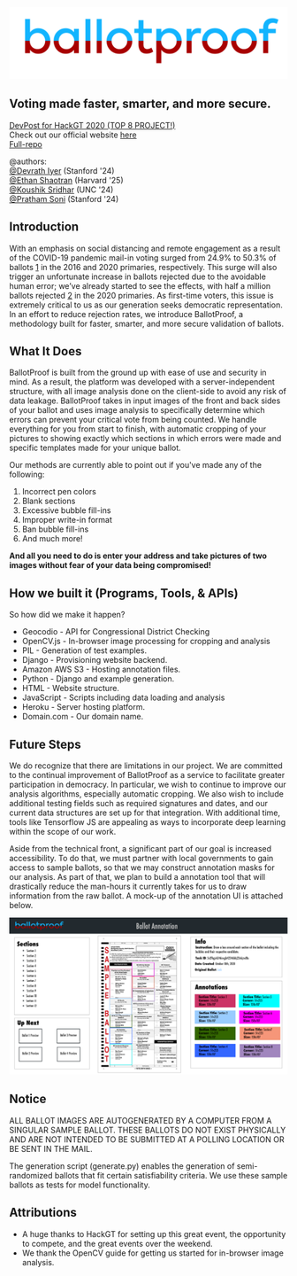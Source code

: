 ![logo](logoHiRes.png)

## Voting made faster, smarter, and more secure.
[DevPost for HackGT 2020 (TOP 8 PROJECT!)](https://devpost.com/software/ballotproof-vision)\
Check out our official website [here](www.BallotProof.tech)\
[Full-repo](https://github.com/DevrathIyer/ballotproof)

\@authors:\
[\@Devrath Iyer](https://github.com/DevrathIyer) (Stanford '24)\
[\@Ethan Shaotran](https://github.com/Shaotran) (Harvard '25)\
[\@Koushik Sridhar](https://github.com/koushiksridhar) (UNC '24)\
[\@Pratham Soni](https://github.com/PrathamSoni) (Stanford '24)

## Introduction
With an emphasis on social distancing and remote engagement as a result of the COVID-19 pandemic mail-in voting surged from 24.9% to 50.3% of ballots [1] in the 2016 and 2020 primaries, respectively. This surge will also trigger an unfortunate increase in ballots rejected due to the avoidable human error; we’ve already started to see the effects, with half a million ballots rejected [2] in the 2020 primaries. As first-time voters, this issue is extremely critical to us as our generation seeks democratic representation. In an effort to reduce rejection rates, we introduce BallotProof, a methodology built for faster, smarter, and more secure validation of ballots.

## What It Does
BallotProof is built from the ground up with ease of use and security in mind. As a result, the platform was developed with a server-independent structure, with all image analysis done on the client-side to avoid any risk of data leakage. BallotProof takes in input images of the front and back sides of your ballot and uses image analysis to specifically determine which errors can prevent your critical vote from being counted. We handle everything for you from start to finish, with automatic cropping of your pictures to showing exactly which sections in which errors were made and specific templates made for your unique ballot.

Our methods are currently able to point out if you've made any of the following:
1.	Incorrect pen colors
2.	Blank sections
3.	Excessive bubble fill-ins
4.	Improper write-in format
5.	Ban bubble fill-ins
6.	And much more!

**And all you need to do is enter your address and take pictures of two images without fear of your data being compromised!**

## How we built it (Programs, Tools, & APIs)
So how did we make it happen?
- Geocodio - API for Congressional District Checking
- OpenCV.js - In-browser image processing for cropping and analysis
- PIL - Generation of test examples.
- Django - Provisioning website backend.
- Amazon AWS S3 - Hosting annotation files.
- Python - Django and example generation.
- HTML - Website structure.
- JavaScript - Scripts including data loading and analysis
- Heroku - Server hosting platform.
- Domain.com - Our domain name.

## Future Steps
We do recognize that there are limitations in our project. We are committed to the continual improvement of BallotProof as a service to facilitate greater participation in democracy. In particular, we wish to continue to improve our analysis algorithms, especially automatic cropping. We also wish to include additional testing fields such as required signatures and dates, and our current data structures are set up for that integration. With additional time, tools like Tensorflow JS are appealing as ways to incorporate deep learning within the scope of our work.

Aside from the technical front, a significant part of our goal is increased accessibility. To do that, we must partner with local governments to gain access to sample ballots, so that we may construct annotation masks for our analysis. As part of that, we plan to build a annotation tool that will drastically reduce the man-hours it currently takes for us to draw information from the raw ballot. A mock-up of the annotation UI is attached below.

![annotation UI](annotationUI.png)

## Notice
ALL BALLOT IMAGES ARE AUTOGENERATED BY A COMPUTER FROM A SINGULAR SAMPLE BALLOT.
THESE BALLOTS DO NOT EXIST PHYSICALLY AND ARE NOT INTENDED TO BE SUBMITTED AT A
POLLING LOCATION OR BE SENT IN THE MAIL.

The generation script (generate.py) enables the generation of semi-randomized
ballots that fit certain satisfiability criteria. We use these sample ballots
as tests for model functionality.

## Attributions
- A huge thanks to HackGT for setting up this great event, the opportunity to
compete, and the great events over the weekend.
- We thank the OpenCV guide for getting us started for in-browser image analysis.

[1]: https://www.pewresearch.org/fact-tank/2020/10/13/mail-in-voting-became-much-more-common-in-2020-primaries-as-covid-19-spread/?fbclid=IwAR3atHgIz8Fi1KZCuDHHr9I_XsJjnS5uiLbjRVeeY7h2-Vp9_q8expubtCw
[2]: https://www.washingtonpost.com/politics/rejected-mail-ballots/2020/08/23/397fbe92-db3d-11ea-809e-b8be57ba616e_story.html?fbclid=IwAR2UdN9JlgRR4iQWR6_vXgmU69rCreKc_dUq_8kbpow3coJHwY4elV3UgSc
